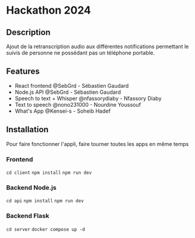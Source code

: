 # Hackathon 2024
## Description
Ajout de la retranscription audio aux différentes notifications permettant le suivis de personne ne possédant pas un téléphone portable.
## Features
- React frontend @SebGrd - Sébastien Gaudard
- Node.js API @SebGrd - Sébastien Gaudard
- Speech to text + Whisper @nfassorydiaby - Nfassory Diaby
- Text to speech @nono231000 - Nourdine Youssouf
- What's App @Kensei-s - Soheib Hadef

## Installation
Pour faire fonctionner l'appli, faire tourner toutes les apps en même temps
### Frontend
`cd client`
`npm install`
`npm run dev`
### Backend Node.js
`cd api`
`npm install`
`npm run dev`
### Backend Flask
`cd server`
`docker compose up -d`
